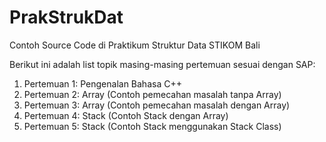 # PrakStrukDat
Contoh Source Code di Praktikum Struktur Data STIKOM Bali

Berikut ini adalah list topik masing-masing pertemuan sesuai dengan SAP:
1. Pertemuan 1: Pengenalan Bahasa C++
2. Pertemuan 2: Array (Contoh pemecahan masalah tanpa Array)
3. Pertemuan 3: Array (Contoh pemecahan masalah dengan Array)
4. Pertemuan 4: Stack (Contoh Stack dengan Array)
5. Pertemuan 5: Stack (Contoh Stack menggunakan Stack Class)
